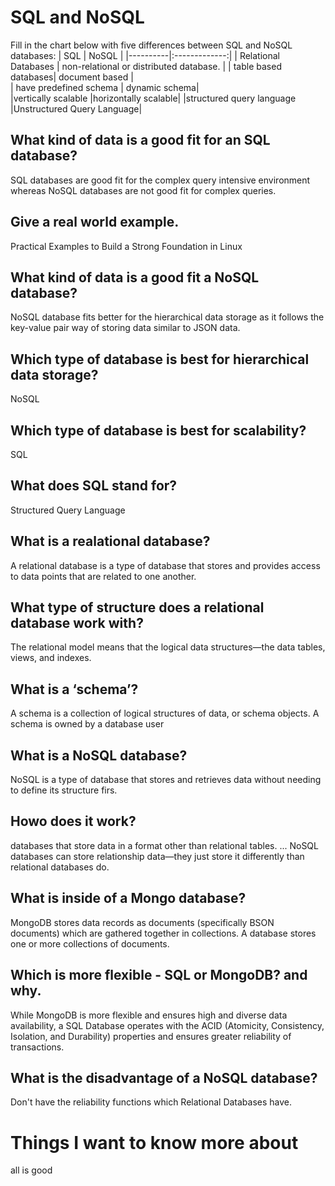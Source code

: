 # SQL and NoSQL

Fill in the chart below with five differences between SQL and NoSQL databases:
|  SQL   |    NoSQL     | 
|----------|:-------------:|
| Relational Databases |  non-relational or distributed database. |
| table based databases|  document based  |  
| have predefined schema | dynamic schema|  
|vertically scalable    |horizontally scalable|
|structured query language	|Unstructured Query Language|

## What kind of data is a good fit for an SQL database?
SQL databases are good fit for the complex query intensive environment whereas NoSQL databases are not good fit for complex queries.

## Give a real world example.
Practical Examples to Build a Strong Foundation in Linux

## What kind of data is a good fit a NoSQL database?
NoSQL database fits better for the hierarchical data storage as it follows the key-value pair way of storing data similar to JSON data.
## Which type of database is best for hierarchical data storage?
NoSQL
## Which type of database is best for scalability?
SQL
## What does SQL stand for?
Structured Query Language
## What is a realational database?
A relational database is a type of database that stores and provides access to data points that are related to one another.
## What type of structure does a relational database work with?
The relational model means that the logical data structures—the data tables, views, and indexes.
## What is a ‘schema’?
A schema is a collection of logical structures of data, or schema objects. A schema is owned by a database user
## What is a NoSQL database?
NoSQL is a type of database that stores and retrieves data without needing to define its structure firs.
## Howo does it work?
databases that store data in a format other than relational tables. ... NoSQL databases can store relationship data—they just store it differently than relational databases do.
## What is inside of a Mongo database?
MongoDB stores data records as documents (specifically BSON documents) which are gathered together in collections. A database stores one or more collections of documents.

## Which is more flexible - SQL or MongoDB? and why.
While MongoDB is more flexible and ensures high and diverse data availability, a SQL Database operates with the ACID (Atomicity, Consistency, Isolation, and Durability) properties and ensures greater reliability of transactions.

## What is the disadvantage of a NoSQL database?
Don't have the reliability functions which Relational Databases have.

# Things I want to know more about
all is good